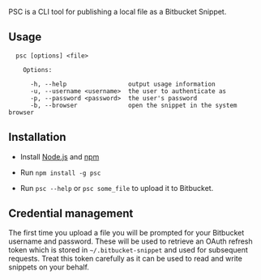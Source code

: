 PSC is a CLI tool for publishing a local file as a Bitbucket Snippet.

## Usage

```
  psc [options] <file>

    Options:

      -h, --help                 output usage information
      -u, --username <username>  the user to authenticate as
      -p, --password <password>  the user's password
      -b, --browser              open the snippet in the system browser
```

## Installation

* Install [Node.js](https://nodejs.org/en "Node.js") and [npm](https://www.npmjs.com "npm")

* Run `npm install -g psc`

* Run `psc --help` or `psc some_file` to upload it to Bitbucket.

## Credential management

The first time you upload a file you will be prompted for your Bitbucket username and password. These will be used to retrieve an OAuth refresh token which is stored in `~/.bitbucket-snippet` and used for subsequent requests. Treat this token carefully as it can be used to read and write snippets on your behalf.
